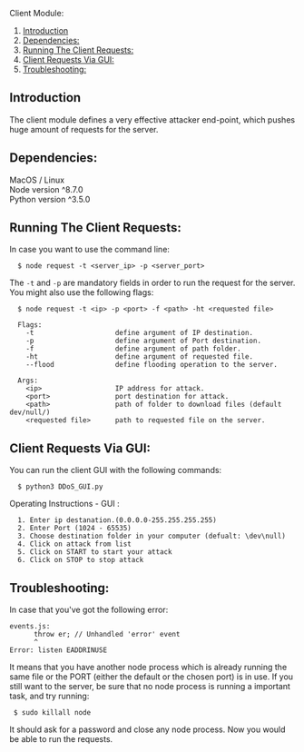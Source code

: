Client Module:  
1. [Introduction](#introduction)  
2. [Dependencies:](#dependencies)  
3. [Running The Client Requests:](#running-the-client-requests)
4. [Client Requests Via GUI:](#client-requests-via-gui)
5. [Troubleshooting:](#troubleshooting)

## Introduction
The client module defines a very effective attacker end-point, which pushes huge amount of requests for the server.

## Dependencies:  
MacOS / Linux  
Node version ^8.7.0  
Python version ^3.5.0

## Running The Client Requests:

In case you want to use the command line:  
```
  $ node request -t <server_ip> -p <server_port>
```
The `-t` and `-p` are mandatory fields in order to run the request for the server.
You might also use the following flags:

```
  $ node request -t <ip> -p <port> -f <path> -ht <requested file>

  Flags:
    -t                    define argument of IP destination.
    -p                    define argument of Port destination.
    -f                    define argument of path folder.
    -ht                   define argument of requested file.
    --flood               define flooding operation to the server.

  Args:
    <ip>                  IP address for attack.
    <port>                port destination for attack.
    <path>                path of folder to download files (default dev/null/)
    <requested file>      path to requested file on the server.
```
## Client Requests Via GUI:
You can run the client GUI with the following commands:

```
  $ python3 DDoS_GUI.py
```

Operating Instructions - GUI :
```
  1. Enter ip destanation.(0.0.0.0-255.255.255.255)
  2. Enter Port (1024 - 65535)
  3. Choose destination folder in your computer (defualt: \dev\null)
  4. Click on attack from list
  5. Click on START to start your attack
  6. Click on STOP to stop attack
```

## Troubleshooting:
In case that you've got the following error:
```
events.js:
      throw er; // Unhandled 'error' event
      ^
Error: listen EADDRINUSE
```
It means that you have another node process which is already running the same file or the PORT (either the default or the chosen port) is in use. If you still want to the server, be sure that no node process is running a important task, and try running:
```
 $ sudo killall node
```
It should ask for a password and close any node process. Now you would be able to run the requests.
